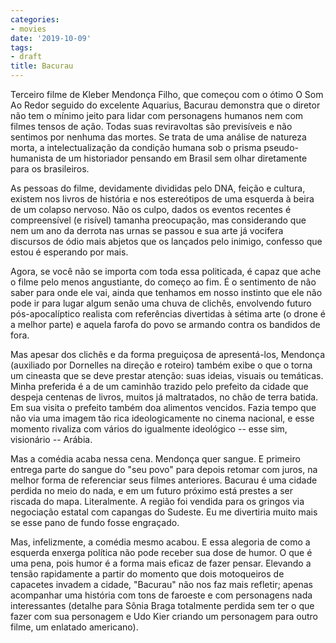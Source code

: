 ```yaml
---
categories:
- movies
date: '2019-10-09'
tags:
- draft
title: Bacurau
---
```


Terceiro filme de Kleber Mendonça Filho, que começou com o ótimo O Som Ao Redor seguido do excelente Aquarius, Bacurau demonstra que o diretor não tem o mínimo jeito para lidar com personagens humanos nem com filmes tensos de ação. Todas suas reviravoltas são previsíveis e não sentimos por nenhuma das mortes. Se trata de uma análise de natureza morta, a intelectualização da condição humana sob o prisma pseudo-humanista de um historiador pensando em Brasil sem olhar diretamente para os brasileiros.

As pessoas do filme, devidamente divididas pelo DNA, feição e cultura, existem nos livros de história e nos estereótipos de uma esquerda à beira de um colapso nervoso. Não os culpo, dados os eventos recentes é compreensível (e risível) tamanha preocupação, mas considerando que nem um ano da derrota nas urnas se passou e sua arte já vocifera discursos de ódio mais abjetos que os lançados pelo inimigo, confesso que estou é esperando por mais.

Agora, se você não se importa com toda essa politicada, é capaz que ache o filme pelo menos angustiante, do começo ao fim. É o sentimento de não saber para onde ele vai, ainda que tenhamos em nosso instinto que ele não pode ir para lugar algum senão uma chuva de clichês, envolvendo futuro pós-apocalíptico realista com referências divertidas à sétima arte (o drone é a melhor parte) e aquela farofa do povo se armando contra os bandidos de fora.

Mas apesar dos clichês e da forma preguiçosa de apresentá-los, Mendonça (auxiliado por Dornelles na direção e roteiro) também exibe o que o torna um cineasta que se deve prestar atenção: suas ideias, visuais ou temáticas. Minha preferida é a de um caminhão trazido pelo prefeito da cidade que despeja centenas de livros, muitos já maltratados, no chão de terra batida. Em sua visita o prefeito também doa alimentos vencidos. Fazia tempo que não via uma imagem tão rica ideologicamente no cinema nacional, e esse momento rivaliza com vários do igualmente ideológico -- esse sim, visionário -- Arábia.

Mas a comédia acaba nessa cena. Mendonça quer sangue. E primeiro entrega parte do sangue do "seu povo" para depois retomar com juros, na melhor forma de referenciar seus filmes anteriores. Bacurau é uma cidade perdida no meio do nada, e em um futuro próximo está prestes a ser riscada do mapa. Literalmente. A região foi vendida para os gringos via negociação estatal com capangas do Sudeste. Eu me divertiria muito mais se esse pano de fundo fosse engraçado.

Mas, infelizmente, a comédia mesmo acabou. E essa alegoria de como a esquerda enxerga política não pode receber sua dose de humor. O que é uma pena, pois humor é a forma mais eficaz de fazer pensar. Elevando a tensão rapidamente a partir do momento que dois motoqueiros de capacetes invadem a cidade, "Bacurau" não nos faz mais refletir; apenas acompanhar uma história com tons de faroeste e com personagens nada interessantes (detalhe para Sônia Braga totalmente perdida sem ter o que fazer com sua personagem e Udo Kier criando um personagem para outro filme, um enlatado americano).